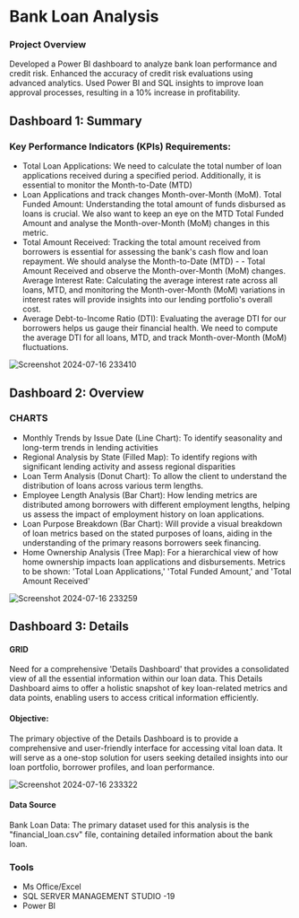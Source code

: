 # Bank Loan Analysis

### Project Overview

Developed a Power BI dashboard to analyze bank loan performance and credit risk.
Enhanced the accuracy of credit risk evaluations using advanced analytics.
Used Power BI and SQL insights to improve loan approval processes, resulting in a 10% increase in profitability.

## Dashboard 1: Summary

### Key Performance Indicators (KPIs) Requirements:
- Total Loan Applications: We need to calculate the total number of loan applications received during a specified period. Additionally, it is essential to monitor the Month-to-Date (MTD) 
- Loan Applications and track changes Month-over-Month (MoM).
Total Funded Amount: Understanding the total amount of funds disbursed as loans is crucial. We also want to keep an eye on the MTD Total Funded Amount and analyse the Month-over-Month (MoM) changes in this metric.
- Total Amount Received: Tracking the total amount received from borrowers is essential for assessing the bank's cash flow and loan repayment. We should analyse the Month-to-Date (MTD) - - Total Amount Received and observe the Month-over-Month (MoM) changes.
Average Interest Rate: Calculating the average interest rate across all loans, MTD, and monitoring the Month-over-Month (MoM) variations in interest rates will provide insights into our lending portfolio's overall cost.
- Average Debt-to-Income Ratio (DTI): Evaluating the average DTI for our borrowers helps us gauge their financial health. We need to compute the average DTI for all loans, MTD, and track Month-over-Month (MoM) fluctuations.


![Screenshot 2024-07-16 233410](https://github.com/user-attachments/assets/adef7ea0-7adb-4f98-b723-246b11524fe7)

## Dashboard 2: Overview

### CHARTS
- Monthly Trends by Issue Date (Line Chart):  To identify seasonality and long-term trends in lending activities
- Regional Analysis by State (Filled Map): To identify regions with significant lending activity and assess regional disparities
- Loan Term Analysis (Donut Chart): To allow the client to understand the distribution of loans across various term lengths.
- Employee Length Analysis (Bar Chart): How lending metrics are distributed among borrowers with different employment lengths, helping us assess the impact of employment history on loan applications.
- Loan Purpose Breakdown (Bar Chart): Will provide a visual breakdown of loan metrics based on the stated purposes of loans, aiding in the understanding of the primary reasons borrowers seek financing.
- Home Ownership Analysis (Tree Map): For a hierarchical view of how home ownership impacts loan applications and disbursements.
Metrics to be shown: 'Total Loan Applications,' 'Total Funded Amount,' and 'Total Amount Received'

![Screenshot 2024-07-16 233259](https://github.com/user-attachments/assets/b1b3ead8-ddab-41c5-85bb-013715257eb1)

## Dashboard 3: Details

#### GRID
Need for a comprehensive 'Details Dashboard' that provides a consolidated view of all the essential information within our loan data. This Details Dashboard aims to offer a holistic snapshot of key loan-related metrics and data points, enabling users to access critical information efficiently.

#### Objective:
The primary objective of the Details Dashboard is to provide a comprehensive and user-friendly interface for accessing vital loan data. It will serve as a one-stop solution for users seeking detailed insights into our loan portfolio, borrower profiles, and loan performance.

![Screenshot 2024-07-16 233322](https://github.com/user-attachments/assets/4993bfbf-c279-45af-8067-123838943c68)


#### Data Source

Bank Loan Data: The primary dataset used for this analysis is the "financial_loan.csv" file, containing detailed information about the bank loan.

### Tools

- Ms Office/Excel
- SQL SERVER MANAGEMENT STUDIO -19
- Power BI

